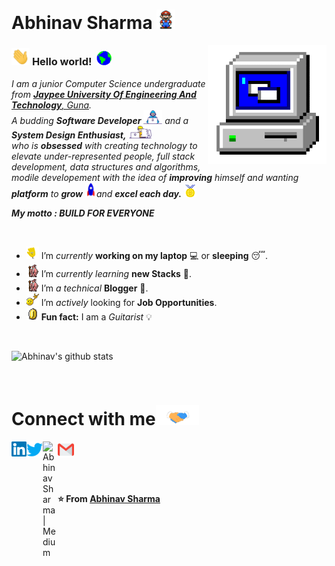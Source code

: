 # Abhinav Sharma&nbsp;<img src="https://github.com/abhinavsharma629/abhinavsharma629/blob/master/Assets/Mario_Hello_Big.gif" width="30px">

<img align="right" alt="PC GIF" src="https://github.com/abhinavsharma629/abhinavsharma629/blob/master/Assets/PC.gif" width="190" />

### <img src="https://github.com/abhinavsharma629/abhinavsharma629/blob/master/Assets/Hi.gif" width="29px"> **Hello world!** &nbsp;<img src="https://github.com/abhinavsharma629/abhinavsharma629/blob/master/Assets/Earth.gif" width="24px">

<p>
  <em>
    I am a junior Computer Science undergraduate from <a href="juet.ac.in"> <b>Jaypee University Of Engineering And Technology</b>, Guna</a>. <br>
    A budding <b>Software Developer</b> <img src="https://github.com/abhinavsharma629/abhinavsharma629/blob/master/Assets/Developer.gif" width="30px"> and a <b>System Design    Enthusiast,</b>&nbsp;<img src="https://github.com/abhinavsharma629/abhinavsharma629/blob/master/Assets/Designer.gif" width="36px"><br>who is <b>obsessed</b>
    with creating technology to elevate under-represented people, full stack development, data structures and algorithms, modile developement
    with the idea of <b>improving</b> himself and wanting <b>platform</b> to 
    <b>grow</b> <img src="https://github.com/abhinavsharma629/abhinavsharma629/blob/master/Assets/Rocket.gif" width="18px">and 
    <b>excel each day.</b> <img src="https://github.com/abhinavsharma629/abhinavsharma629/blob/master/Assets/Medal.gif" width="20px">
    <br>
    
   <b> My motto : BUILD FOR EVERYONE </b>
  </em>  
</p>


<br>

- <img alt="GIF" src="https://github.com/abhinavsharma629/abhinavsharma629/blob/master/Assets/wave.gif" width="20vw" /> I’m *currently* **working on my laptop** 💻 or **sleeping** 😴.
- <img alt="GIF" src="https://github.com/abhinavsharma629/abhinavsharma629/blob/master/Assets/gandalf_parrot.gif" width="20vw" /> I’m *currently learning* **new Stacks** 💪.
- <img alt="GIF" src="https://github.com/abhinavsharma629/abhinavsharma629/blob/master/Assets/gandalf_parrot.gif" width="20vw" /> I’m *a technical* **Blogger** 💪.
- <img alt="GIF" src="https://github.com/abhinavsharma629/abhinavsharma629/blob/master/Assets/headbang.gif" width="20vw" /> I’m *actively* looking for **Job Opportunities**.
- <img alt="GIF" src="https://github.com/abhinavsharma629/abhinavsharma629/blob/master/Assets/coin.gif" width="20vw" /> **Fun fact:** I am a *Guitarist* 💡

<br>


![Abhinav's github stats](https://github-readme-stats.vercel.app/api?username=abhinavsharma629&show_icons=true&hide_border=true)

<br>

# Connect with me<img src="https://github.com/abhinavsharma629/abhinavsharma629/blob/master/Assets/Handshake.gif" height="32px">

  <a href="https://www.linkedin.com/in/abhinav-sharma-839119152/">
    <img align="left" alt="Abhinav Sharma | Linkedin" width="24px" src="https://github.com/abhinavsharma629/abhinavsharma629/blob/master/Assets/Linkedin.svg" />
  </a>
  <a href="https://twitter.com/abhinav26925233">
    <img align="left" alt="Abhinav Sharma | Twitter" width="26px" src="https://github.com/abhinavsharma629/abhinavsharma629/blob/master/Assets/Twitter.svg" />
  </a>
  <a href="https://medium.com/@abhinavsharma_48007">
    <img align="left" alt="Abhinav Sharma | Medium" width="24px" src="https://cdn.svgporn.com/logos/medium.svg" />
  </a>
  <a href="mailto:abhinavsharma629@gmail.com">
    <img align="left" alt="Abhinav Sharma | Gmail" width="26px" src="https://github.com/abhinavsharma629/abhinavsharma629/blob/master/Assets/Gmail.svg" />
  </a>

<br><br><br><br>

**⭐️ From [Abhinav Sharma](https://github.com/abhinavsharma629)**
